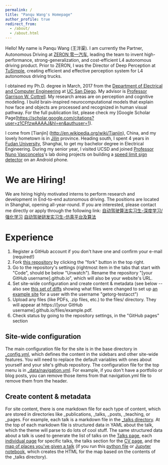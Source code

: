```yaml
---
permalink: /
title: "Panqu Wang's Homepage"
author_profile: true
redirect_from: 
  - /about/
  - /about.html
---
```


Hello! My name is Panqu Wang (王泮渠). I am currently the Partner, Autonomous Driving at [ZERON 零一汽车](https://zeron.jobs.feishu.cn/campus/), leading the team to invent high-performance, strong-generalization, and cost-efficient L4 autonomous driving product. Prior to ZERON, I was the Director of Deep Perception at [TuSimple](http://www.tusimple.com/about-en.html), creating efficient and effective perception system for L4 autonomous driving trucks.
                          
I obtained my Ph.D. degree in March, 2017 from the [Department of Electrical and Computer Engineering](http://www.ece.ucsd.edu/) at [UC San Diego](http://www.ucsd.edu/). My advisor is [Professor Garrison W. Cottrell](http://cseweb.ucsd.edu/users/gary/). My research areas are on perception and cognitive modeling. I build brain-inspired neurocomputational models that explain how face and objects are processed and recognized in human visual pathway. For the full publication list, please check my [Google Scholar Page]https://scholar.google.com/citations?user=z1CFfzwAAAAJ&hl=en&authuser=1).

I come from [Tianjin] (http://en.wikipedia.org/wiki/Tianjin), China, and my lovely hometown is in [Jilin](https://en.wikipedia.org/wiki/Jilin) province. Heading south, I spent 4 years in [Fudan University](http://www.fudan.edu.cn/englishnew/), Shanghai, to get my bachelor degree in Electrical Engineering. During my senior year, I visited UCSD and joined [Professor Nuno Vasconcelos](http://www.svcl.ucsd.edu/~nuno/)'s lab doing projects on building a [speed limit sign detector](http://www.svcl.ucsd.edu/~wpqmanu/) on an Android phone.


We are Hiring!
======
We are hiring highly motivated interns to perform research and development in End-to-end autonomous driving. The positions are located in Shanghai, opening all-year-round. If you are interested, please contact me directly or apply through the following link:
[自动驾驶算法实习生-深度学习/强化学习](https://www.shixiseng.com/intern/inn_lhr7a9yuco3t)
[自动驾驶研发实习生-仿真平台及算法](https://www.shixiseng.com/intern/inn_0t7ijtuyo3ex)


<!-- This is the front page of a website that is powered by the [Academic Pages template](https://github.com/academicpages/academicpages.github.io) and hosted on GitHub pages. [GitHub pages](https://pages.github.com) is a free service in which websites are built and hosted from code and data stored in a GitHub repository, automatically updating when a new commit is made to the respository. This template was forked from the [Minimal Mistakes Jekyll Theme](https://mmistakes.github.io/minimal-mistakes/) created by Michael Rose, and then extended to support the kinds of content that academics have: publications, talks, teaching, a portfolio, blog posts, and a dynamically-generated CV. You can fork [this repository](https://github.com/academicpages/academicpages.github.io) right now, modify the configuration and markdown files, add your own PDFs and other content, and have your own site for free, with no ads! An older version of this template powers my own personal website at [stuartgeiger.com](http://stuartgeiger.com), which uses [this Github repository](https://github.com/staeiou/staeiou.github.io). -->

<!-- Experience
======
- 2023 - Now, ZERON 零一汽车, Partner, Autonmous Driving            
- 2017 - 2023, TuSimple, Inc., Director of Deep Perception
Like many other Jekyll-based GitHub Pages templates, Academic Pages makes you separate the website's content from its form. The content & metadata of your website are in structured markdown files, while various other files constitute the theme, specifying how to transform that content & metadata into HTML pages. You keep these various markdown (.md), YAML (.yml), HTML, and CSS files in a public GitHub repository. Each time you commit and push an update to the repository, the [GitHub pages](https://pages.github.com/) service creates static HTML pages based on these files, which are hosted on GitHub's servers free of charge. -->


Experience
======
1. Register a GitHub account if you don't have one and confirm your e-mail (required!)
1. Fork [this repository](https://github.com/academicpages/academicpages.github.io) by clicking the "fork" button in the top right. 
1. Go to the repository's settings (rightmost item in the tabs that start with "Code", should be below "Unwatch"). Rename the repository "[your GitHub username].github.io", which will also be your website's URL.
1. Set site-wide configuration and create content & metadata (see below -- also see [this set of diffs](http://archive.is/3TPas) showing what files were changed to set up [an example site](https://getorg-testacct.github.io) for a user with the username "getorg-testacct")
1. Upload any files (like PDFs, .zip files, etc.) to the files/ directory. They will appear at https://[your GitHub username].github.io/files/example.pdf.  
1. Check status by going to the repository settings, in the "GitHub pages" section

Site-wide configuration
------
The main configuration file for the site is in the base directory in [_config.yml](https://github.com/academicpages/academicpages.github.io/blob/master/_config.yml), which defines the content in the sidebars and other site-wide features. You will need to replace the default variables with ones about yourself and your site's github repository. The configuration file for the top menu is in [_data/navigation.yml](https://github.com/academicpages/academicpages.github.io/blob/master/_data/navigation.yml). For example, if you don't have a portfolio or blog posts, you can remove those items from that navigation.yml file to remove them from the header. 

Create content & metadata
------
For site content, there is one markdown file for each type of content, which are stored in directories like _publications, _talks, _posts, _teaching, or _pages. For example, each talk is a markdown file in the [_talks directory](https://github.com/academicpages/academicpages.github.io/tree/master/_talks). At the top of each markdown file is structured data in YAML about the talk, which the theme will parse to do lots of cool stuff. The same structured data about a talk is used to generate the list of talks on the [Talks page](https://academicpages.github.io/talks), each [individual page](https://academicpages.github.io/talks/2012-03-01-talk-1) for specific talks, the talks section for the [CV page](https://academicpages.github.io/cv), and the [map of places you've given a talk](https://academicpages.github.io/talkmap.html) (if you run this [python file](https://github.com/academicpages/academicpages.github.io/blob/master/talkmap.py) or [Jupyter notebook](https://github.com/academicpages/academicpages.github.io/blob/master/talkmap.ipynb), which creates the HTML for the map based on the contents of the _talks directory).

<!-- **Markdown generator**

I have also created [a set of Jupyter notebooks](https://github.com/academicpages/academicpages.github.io/tree/master/markdown_generator
) that converts a CSV containing structured data about talks or presentations into individual markdown files that will be properly formatted for the Academic Pages template. The sample CSVs in that directory are the ones I used to create my own personal website at stuartgeiger.com. My usual workflow is that I keep a spreadsheet of my publications and talks, then run the code in these notebooks to generate the markdown files, then commit and push them to the GitHub repository.

How to edit your site's GitHub repository
------
Many people use a git client to create files on their local computer and then push them to GitHub's servers. If you are not familiar with git, you can directly edit these configuration and markdown files directly in the github.com interface. Navigate to a file (like [this one](https://github.com/academicpages/academicpages.github.io/blob/master/_talks/2012-03-01-talk-1.md) and click the pencil icon in the top right of the content preview (to the right of the "Raw | Blame | History" buttons). You can delete a file by clicking the trashcan icon to the right of the pencil icon. You can also create new files or upload files by navigating to a directory and clicking the "Create new file" or "Upload files" buttons. 

Example: editing a markdown file for a talk
![Editing a markdown file for a talk](/images/editing-talk.png)

For more info
------
More info about configuring Academic Pages can be found in [the guide](https://academicpages.github.io/markdown/). The [guides for the Minimal Mistakes theme](https://mmistakes.github.io/minimal-mistakes/docs/configuration/) (which this theme was forked from) might also be helpful. -->
